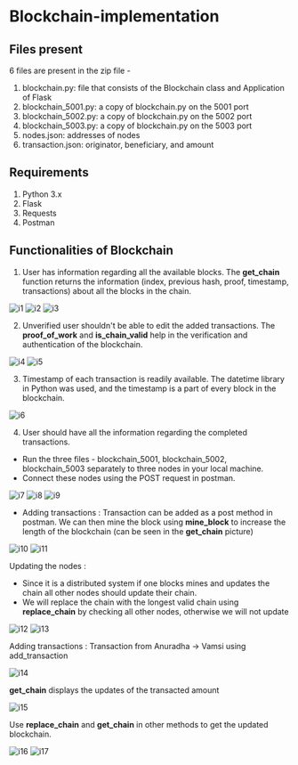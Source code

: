 # Blockchain-implementation

## Files present
6 files are present in the zip file -
1. blockchain.py: file that consists of the Blockchain class and Application of Flask
2. blockchain_5001.py: a copy of blockchain.py on the 5001 port
3. blockchain_5002.py: a copy of blockchain.py on the 5002 port
4. blockchain_5003.py: a copy of blockchain.py on the 5003 port
5. nodes.json: addresses of nodes
6. transaction.json: originator, beneficiary, and amount

## Requirements
1. Python 3.x
2. Flask
3. Requests
4. Postman

## Functionalities of Blockchain

1. User has information regarding all the available blocks. The **get_chain** function returns the information (index, previous hash, proof, timestamp, transactions) about all the blocks in the chain.

![i1](https://github.com/pandeyanuradha/Blockchain-implementation/blob/main/Project%20implementation%20images/i1.png)
![i2](https://github.com/pandeyanuradha/Blockchain-implementation/blob/main/Project%20implementation%20images/i2.png)
![i3](https://github.com/pandeyanuradha/Blockchain-implementation/blob/main/Project%20implementation%20images/i3.png)

2. Unverified user shouldn't be able to edit the added transactions. The **proof_of_work** and **is_chain_valid** help in the verification and authentication of the blockchain.

![i4](https://github.com/pandeyanuradha/Blockchain-implementation/blob/main/Project%20implementation%20images/i4.png)
![i5](https://github.com/pandeyanuradha/Blockchain-implementation/blob/main/Project%20implementation%20images/i5.png)

3. Timestamp of each transaction is readily available. The datetime library in Python was used, and the timestamp is a part of every block in the blockchain.

![i6](https://github.com/pandeyanuradha/Blockchain-implementation/blob/main/Project%20implementation%20images/i6.png)

4. User should have all the information regarding the completed transactions.
- Run the three files - blockchain_5001, blockchain_5002, blockchain_5003 separately to three nodes in your local machine.
- Connect these nodes using the POST request in postman.

![i7](https://github.com/pandeyanuradha/Blockchain-implementation/blob/main/Project%20implementation%20images/i7.png)
![i8](https://github.com/pandeyanuradha/Blockchain-implementation/blob/main/Project%20implementation%20images/i8.png)
![i9](https://github.com/pandeyanuradha/Blockchain-implementation/blob/main/Project%20implementation%20images/i9.png)

- Adding transactions : Transaction can be added as a post method in postman. We can then mine the block using **mine_block** to increase the length of the blockchain (can be seen in the **get_chain** picture)

![i10](https://github.com/pandeyanuradha/Blockchain-implementation/blob/main/Project%20implementation%20images/i10.png)
![i11](https://github.com/pandeyanuradha/Blockchain-implementation/blob/main/Project%20implementation%20images/i11.png)

Updating the nodes :

- Since it is a distributed system if one blocks mines and updates the chain all other nodes should update their chain.
- We will replace the chain with the longest valid chain using **replace_chain** by checking all other nodes, otherwise we will not update

![i12](https://github.com/pandeyanuradha/Blockchain-implementation/blob/main/Project%20implementation%20images/i12.png)
![i13](https://github.com/pandeyanuradha/Blockchain-implementation/blob/main/Project%20implementation%20images/i13.png)

Adding transactions :
Transaction from Anuradha -> Vamsi using add_transaction

![i14](https://github.com/pandeyanuradha/Blockchain-implementation/blob/main/Project%20implementation%20images/i14.png)

**get_chain** displays the updates of the transacted amount

![i15](https://github.com/pandeyanuradha/Blockchain-implementation/blob/main/Project%20implementation%20images/i15.png)

Use **replace_chain** and **get_chain** in other methods to get the updated blockchain.

![i16](https://github.com/pandeyanuradha/Blockchain-implementation/blob/main/Project%20implementation%20images/i16.png)
![i17](https://github.com/pandeyanuradha/Blockchain-implementation/blob/main/Project%20implementation%20images/i17.png)
